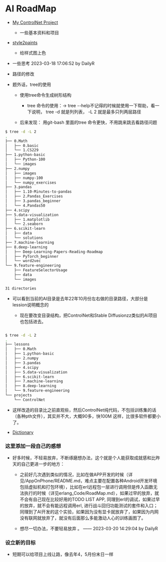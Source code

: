 # AI RoadMap 

- [My ControlNet Project](https://github.com/DailyR/ControlNet)

	- 一些基本资料和项目


- [style2paints](https://github.com/DailyR/style2paints)

	- 给样式图上色


-  一些思考 2023-03-18 17:06:52 by DailyR


- 路径的修改


- 题外话，tree的使用

	- 使用tree命令生成树形结构
		- tree 命令的使用：-> tree --help不记得的时候就使用一下帮助，看一下说明， tree -d 就是列列表， -L 2 就是最多只列两层路径

	- 后来发现： 用git-bash 里面的tree 命令更快，不用跳来跳去看路径问题

```bash
$ tree -d -L 2
.
├── 0.Math
│   ├── 0.basic
│   └── 1.CS229
├── 1.python-basic
│   ├── Python-100
│   └── images
├── 2.numpy
│   ├── images
│   ├── numpy-100
│   └── numpy_exercises
├── 3.pandas
│   ├── 1.10-Minutes-to-pandas
│   ├── 2.Pandas_Exercises
│   ├── 3.pandas_beginner
│   └── 4.Pandas50
├── 4.scipy
├── 5.data-visualization
│   ├── 1.matplotlib
│   └── 2.seaborn
├── 6.scikit-learn
│   ├── data
│   └── solutions
├── 7.machine-learning
├── 8.deep-learning
│   ├── Deep-Learning-Papers-Reading-Roadmap
│   ├── PyTorch_beginner
│   └── word2vec
└── 9.feature-engineering
    ├── FeatureSelectorUsage
    ├── data
    └── images

31 directories
```

- 可以看到当前的AI目录是去年22年10月份左右做的目录路径，大部分是lession说明概念的

	- 现在要改变目录结构，把ControlNet和Stable Diffusionzz类似的AI项目也包括进去。

```bash

$ tree -d -L 2
.
├── lessons
│   ├── 0.Math
│   ├── 1.python-basic
│   ├── 2.numpy
│   ├── 3.pandas
│   ├── 4.scipy
│   ├── 5.data-visualization
│   ├── 6.scikit-learn
│   ├── 7.machine-learning
│   ├── 8.deep-learning
│   └── 9.feature-engineering
└── projects
    └── ControlNet

```

- 这样改造的目录比之前直观些，然后ControlNet纯代码，不包括训练集的话（各种pth文件），其实并不大，大概90多，快100M 这样，比很多软件都要小了。

- [Dictionary](Dictionary.md) 



### 这里添加一段自己的感想

- 好多时候，不轻易放弃，不断琢磨想办法，这个就是个人能获取成就感和比昨天的自己更进一步的地方：

	- 之前好几次遇到类似的情况，比如在做APP开发的时候（详见/AppOnPhone/README.md，难点主要在配置各种Android开发环境包括虚拟机和打包环境），比如在erl远程包一层进行调用但是传入函数无法执行的时候（详见erlang_Code/RoadMap.md），如果过早的放弃，就不会有自己现在比较好用的TODO LIST APP, 同理到erl的调试，如果过早的放弃，就不会有能远程调用erl, 进行战斗回归功能测试的套件和入口；同理到了AI开发的这个实验，如果因为没有显卡就放弃了，如果因为内网没有联网就放弃了，就没有后面那么多能激动人心的训练画图了。

	- 想尽一切办法，不要轻易放弃 。 ——  2023-03-20 14:29:04 by DailyR

### 设立新的目标

- 短期可以给项目上线让路，像去年4，5月份末日一样